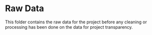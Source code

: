 # Raw Data

This folder contains the raw data for the project before any cleaning or processing has been done on the data for project transparency.